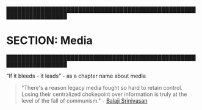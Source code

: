 
██████████████████████████████████████████████████████████████████
# SECTION: Media
██████████████████████████████████████████████████████████████████



“If it bleeds - it leads” - as a chapter name about media


> "There's a reason legacy media fought so hard to retain control. Losing their centralized chokepoint over information is truly at the level of the fall of communism." - [Balaji Srinivasan](https://twitter.com/balajis/status/1767749721156980935)


